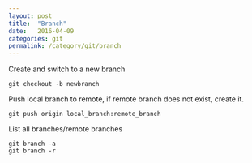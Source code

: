 ```yaml
---
layout: post
title:  "Branch"
date:   2016-04-09
categories: git
permalink: /category/git/branch
---
```


Create and switch to a new branch

~~~shell 
git checkout -b newbranch
~~~

Push local branch to remote, if remote branch does not exist, create it.

~~~shell
git push origin local_branch:remote_branch
~~~

List all branches/remote branches

~~~shell
git branch -a
git branch -r
~~~

